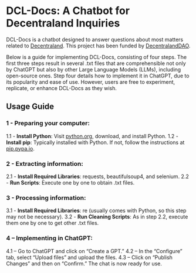 # DCL-Docs: A Chatbot for Decentraland Inquiries

DCL-Docs is a chatbot designed to answer questions about most matters related to [Decentraland](https://decentraland.org/). This project has been funded by [DecentralandDAO](https://dao.decentraland.org/).

Below is a guide for implementing DCL-Docs, consisting of four steps. The first three steps result in several .txt files that are comprehensible not only by ChatGPT but also by other Large Language Models (LLMs), including open-source ones. Step four details how to implement it in ChatGPT, due to its popularity and ease of use. However, users are free to experiment, replicate, or enhance DCL-Docs as they wish.

## Usage Guide

### 1 - Preparing your computer:
1.1 - **Install Python**: Visit [python.org](https://python.org), download, and install Python.
1.2 - **Install pip**: Typically installed with Python. If not, follow the instructions at [pip.pypa.io](https://pip.pypa.io).

### 2 - Extracting information:
2.1 - **Install Required Libraries**: requests, beautifulsoup4, and selenium.
2.2 - **Run Scripts**: Execute one by one to obtain .txt files.

### 3 - Processing information:
3.1 - **Install Required Libraries**: re (usually comes with Python, so this step may not be necessary).
3.2 - **Run Cleaning Scripts**: As in step 2.2, execute them one by one to get other .txt files.

### 4 – Implementing in ChatGPT:
4.1 – Go to ChatGPT and click on “Create a GPT.”
4.2 – In the “Configure” tab, select “Upload files” and upload the files.
4.3 – Click on “Publish Changes” and then on “Confirm.” The chat is now ready for use.
